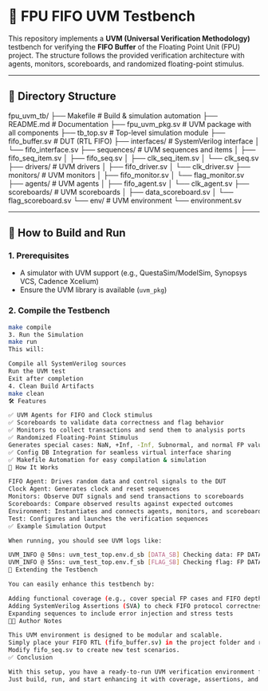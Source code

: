 # 🧪 FPU FIFO UVM Testbench

This repository implements a **UVM (Universal Verification Methodology)** testbench for verifying the **FIFO Buffer** of the Floating Point Unit (FPU) project. The structure follows the provided verification architecture with agents, monitors, scoreboards, and randomized floating-point stimulus.

---

## 📂 Directory Structure

fpu_uvm_tb/
├── Makefile # Build & simulation automation
├── README.md # Documentation
├── fpu_uvm_pkg.sv # UVM package with all components
├── tb_top.sv # Top-level simulation module
├── fifo_buffer.sv # DUT (RTL FIFO)
├── interfaces/ # SystemVerilog interface
│ └── fifo_interface.sv
├── sequences/ # UVM sequences and items
│ ├── fifo_seq_item.sv
│ ├── fifo_seq.sv
│ ├── clk_seq_item.sv
│ └── clk_seq.sv
├── drivers/ # UVM drivers
│ ├── fifo_driver.sv
│ └── clk_driver.sv
├── monitors/ # UVM monitors
│ ├── fifo_monitor.sv
│ └── flag_monitor.sv
├── agents/ # UVM agents
│ ├── fifo_agent.sv
│ └── clk_agent.sv
├── scoreboards/ # UVM scoreboards
│ ├── data_scoreboard.sv
│ └── flag_scoreboard.sv
└── env/ # UVM environment
└── environment.sv


---

## 🚀 How to Build and Run

### 1. **Prerequisites**
- A simulator with UVM support (e.g., QuestaSim/ModelSim, Synopsys VCS, Cadence Xcelium)
- Ensure the UVM library is available (`uvm_pkg`)

### 2. **Compile the Testbench**
```bash
make compile
3. Run the Simulation
make run
This will:

Compile all SystemVerilog sources
Run the UVM test
Exit after completion
4. Clean Build Artifacts
make clean
🛠 Features

✅ UVM Agents for FIFO and Clock stimulus
✅ Scoreboards to validate data correctness and flag behavior
✅ Monitors to collect transactions and send them to analysis ports
✅ Randomized Floating-Point Stimulus
Generates special cases: NaN, +Inf, -Inf, Subnormal, and normal FP values
✅ Config DB Integration for seamless virtual interface sharing
✅ Makefile Automation for easy compilation & simulation
📌 How It Works

FIFO Agent: Drives random data and control signals to the DUT
Clock Agent: Generates clock and reset sequences
Monitors: Observe DUT signals and send transactions to scoreboards
Scoreboards: Compare observed results against expected outcomes
Environment: Instantiates and connects agents, monitors, and scoreboards
Test: Configures and launches the verification sequences
✅ Example Simulation Output

When running, you should see UVM logs like:

UVM_INFO @ 50ns: uvm_test_top.env.d_sb [DATA_SB] Checking data: FP DATA=3F800000 WRITE=1 READ=0
UVM_INFO @ 55ns: uvm_test_top.env.f_sb [FLAG_SB] Checking flag: FP DATA=7FC00000 WRITE=0 READ=0
🧩 Extending the Testbench

You can easily enhance this testbench by:

Adding functional coverage (e.g., cover special FP cases and FIFO depth usage)
Adding SystemVerilog Assertions (SVA) to check FIFO protocol correctness
Expanding sequences to include error injection and stress tests
👨‍💻 Author Notes

This UVM environment is designed to be modular and scalable.
Simply place your FIFO RTL (fifo_buffer.sv) in the project folder and run.
Modify fifo_seq.sv to create new test scenarios.
✅ Conclusion

With this setup, you have a ready-to-run UVM verification environment for your SoCET FPU FIFO.
Just build, run, and start enhancing it with coverage, assertions, and more verification scenarios!
